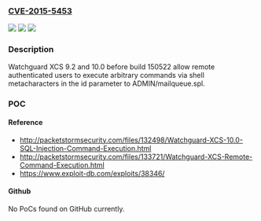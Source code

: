 ### [CVE-2015-5453](https://cve.mitre.org/cgi-bin/cvename.cgi?name=CVE-2015-5453)
![](https://img.shields.io/static/v1?label=Product&message=n%2Fa&color=blue)
![](https://img.shields.io/static/v1?label=Version&message=n%2Fa&color=blue)
![](https://img.shields.io/static/v1?label=Vulnerability&message=n%2Fa&color=brighgreen)

### Description

Watchguard XCS 9.2 and 10.0 before build 150522 allow remote authenticated users to execute arbitrary commands via shell metacharacters in the id parameter to ADMIN/mailqueue.spl.

### POC

#### Reference
- http://packetstormsecurity.com/files/132498/Watchguard-XCS-10.0-SQL-Injection-Command-Execution.html
- http://packetstormsecurity.com/files/133721/Watchguard-XCS-Remote-Command-Execution.html
- https://www.exploit-db.com/exploits/38346/

#### Github
No PoCs found on GitHub currently.

